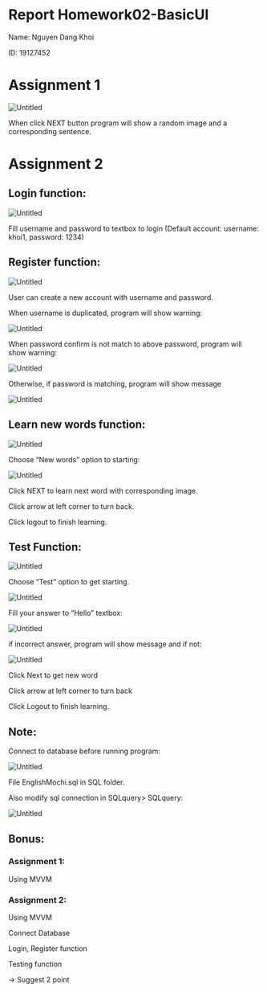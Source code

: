 
# Report Homework02-BasicUI

Name: Nguyen Dang Khoi

ID: 19127452

# Assignment 1

![Untitled](Report%20Homework02-BasicUI%2042fc6c61af1a4945a162fb9a60cd2717/Untitled.png)

When click NEXT button program will show a random image and a corresponding sentence. 

# Assignment 2

## Login function:

![Untitled](Report%20Homework02-BasicUI%2042fc6c61af1a4945a162fb9a60cd2717/Untitled%201.png)

Fill username and password to textbox to login (Default account: username: khoi1, password: 1234)

## Register function:

![Untitled](Report%20Homework02-BasicUI%2042fc6c61af1a4945a162fb9a60cd2717/Untitled%202.png)

User can create a new account with username and password.

When username is duplicated, program will show warning:

![Untitled](Report%20Homework02-BasicUI%2042fc6c61af1a4945a162fb9a60cd2717/Untitled%203.png)

When password confirm is not match to above password, program will show warning:

![Untitled](Report%20Homework02-BasicUI%2042fc6c61af1a4945a162fb9a60cd2717/Untitled%204.png)

Otherwise, if password is matching, program will show message

![Untitled](Report%20Homework02-BasicUI%2042fc6c61af1a4945a162fb9a60cd2717/Untitled%205.png)

## Learn new words function:

![Untitled](Report%20Homework02-BasicUI%2042fc6c61af1a4945a162fb9a60cd2717/Untitled%206.png)

Choose “New words” option to starting:

![Untitled](Report%20Homework02-BasicUI%2042fc6c61af1a4945a162fb9a60cd2717/Untitled%207.png)

Click NEXT to learn next word with corresponding image.

Click arrow at left corner to turn back.

Click logout to finish learning.

## Test Function:

![Untitled](Report%20Homework02-BasicUI%2042fc6c61af1a4945a162fb9a60cd2717/Untitled%208.png)

Choose “Test” option to get starting.

![Untitled](Report%20Homework02-BasicUI%2042fc6c61af1a4945a162fb9a60cd2717/Untitled%209.png)

Fill your answer to “Hello” textbox:

![Untitled](Report%20Homework02-BasicUI%2042fc6c61af1a4945a162fb9a60cd2717/Untitled%2010.png)

if incorrect answer, program will show message and if not:

![Untitled](Report%20Homework02-BasicUI%2042fc6c61af1a4945a162fb9a60cd2717/Untitled%2011.png)

Click Next to get new word

Click arrow at left corner to turn back

Click Logout to finish learning.

## Note:

Connect to database before running program:

![Untitled](Report%20Homework02-BasicUI%2042fc6c61af1a4945a162fb9a60cd2717/Untitled%2012.png)

File EnglishMochi.sql in SQL folder.

Also modify sql connection in SQLquery> SQLquery:

![Untitled](Report%20Homework02-BasicUI%2042fc6c61af1a4945a162fb9a60cd2717/Untitled%2013.png)

## Bonus:

### Assignment 1:

Using MVVM

### Assignment 2:

Using MVVM

Connect Database

Login, Register function

Testing function

→ Suggest 2 point
